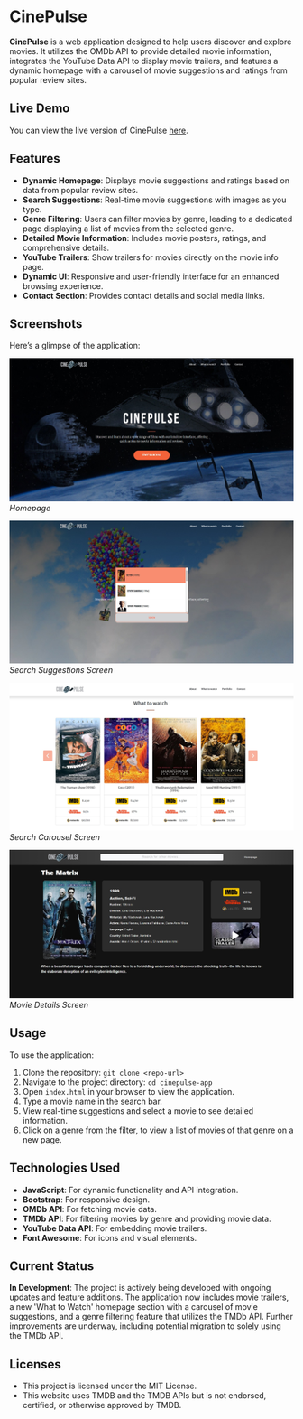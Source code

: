 # CinePulse

**CinePulse** is a web application designed to help users discover and explore movies. It utilizes the OMDb API to provide detailed movie information, integrates the YouTube Data API to display movie trailers, and features a dynamic homepage with a carousel of movie suggestions and ratings from popular review sites.

## Live Demo

You can view the live version of CinePulse [here](https://cinepulseapp.netlify.app/).

## Features

- **Dynamic Homepage**: Displays movie suggestions and ratings based on data from popular review sites.
- **Search Suggestions**: Real-time movie suggestions with images as you type.
- **Genre Filtering**: Users can filter movies by genre, leading to a dedicated page displaying a list of movies from the selected genre.
- **Detailed Movie Information**: Includes movie posters, ratings, and comprehensive details.
- **YouTube Trailers**: Show trailers for movies directly on the movie info page.
- **Dynamic UI**: Responsive and user-friendly interface for an enhanced browsing experience.
- **Contact Section**: Provides contact details and social media links.

## Screenshots

Here’s a glimpse of the application:

![Homepage](img/screenshots/homepage.jpg)
*Homepage*

![Search Suggestions](img/screenshots/search-suggestions.jpg)
*Search Suggestions Screen*

![Movie Carousel](img/screenshots/movie-carousel.jpg)
*Search Carousel Screen*

![Movie Details](img/screenshots/movie-details.jpg)
*Movie Details Screen*

## Usage

To use the application:

1. Clone the repository: `git clone <repo-url>`
2. Navigate to the project directory: `cd cinepulse-app`
3. Open `index.html` in your browser to view the application.
4. Type a movie name in the search bar.
5. View real-time suggestions and select a movie to see detailed information.
6. Click on a genre from the filter, to view a list of movies of that genre on a new page.

## Technologies Used

- **JavaScript**: For dynamic functionality and API integration.
- **Bootstrap**: For responsive design.
- **OMDb API**: For fetching movie data.
- **TMDb API**: For filtering movies by genre and providing movie data.
- **YouTube Data API**: For embedding movie trailers.
- **Font Awesome**: For icons and visual elements.

## Current Status

**In Development**: The project is actively being developed with ongoing updates and feature additions. The application now includes movie trailers, a new 'What to Watch' homepage section with a carousel of movie suggestions, and a genre filtering feature that utilizes the TMDb API. Further improvements are underway, including potential migration to solely using the TMDb API.

## Licenses

- This project is licensed under the MIT License.
- This website uses TMDB and the TMDB APIs but is not endorsed, certified, or otherwise approved by TMDB.
